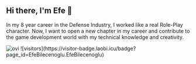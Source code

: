 ## Hi there, I'm Efe 👋
In my 8 year career in the Defense Industry, I worked like a real Role-Play character. 
Now, I want to open a new chapter in my career and contribute to the game development world with my technical knowledge and creativity.

<img src="https://github-readme-stats.vercel.app/api/top-langs?username=EfeBilecenoglu&show_icons=true&locale=en&layout=compact&theme=chartreuse-dark" alt="ovi" />
![visitors](https://visitor-badge.laobi.icu/badge?page_id=EfeBilecenoglu.EfeBilecenoglu)
<!--
**EfeBilecenoglu/EfeBilecenoglu** is a ✨ _special_ ✨ repository because its `README.md` (this file) appears on your GitHub profile.

Here are some ideas to get you started:

- 🔭 I’m currently working on ...
- 🌱 I’m currently learning ...
- 👯 I’m looking to collaborate on ...
- 🤔 I’m looking for help with ...
- 💬 Ask me about ...
- 📫 How to reach me: ...
- 😄 Pronouns: ...
- ⚡ Fun fact: ...
-->
